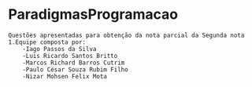 
# ParadigmasProgramacao
	Questões apresentadas para obtenção da nota parcial da Segunda nota
	1.Equipe composta por:
		-Iago Passos da Silva
		-Luis Ricardo Santos Britto
		-Marcos Richard Barros Cutrim
		-Paulo César Souza Rubim Filho
		-Nizar Mohsen Felix Mota
